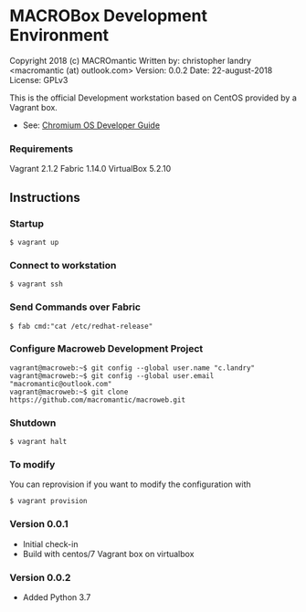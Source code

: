 # MACROBox Development Environment
Copyright 2018 (c) MACROmantic
Written by: christopher landry <macromantic (at) outlook.com>
Version: 0.0.2
Date: 22-august-2018
License: GPLv3

This is the official Development workstation based on CentOS provided by a Vagrant box.

* See: [Chromium OS Developer Guide](https://chromium.googlesource.com/chromiumos/docs/+/master/developer_guide.md)

### Requirements
Vagrant 2.1.2
Fabric 1.14.0
VirtualBox 5.2.10

## Instructions

### Startup

```
$ vagrant up
```

### Connect to workstation

```
$ vagrant ssh
```

### Send Commands over Fabric

```
$ fab cmd:"cat /etc/redhat-release"
```

### Configure Macroweb Development Project

```
vagrant@macroweb:~$ git config --global user.name "c.landry"
vagrant@macroweb:~$ git config --global user.email "macromantic@outlook.com"
vagrant@macroweb:~$ git clone https://github.com/macromantic/macroweb.git
```

### Shutdown

```
$ vagrant halt
```

### To modify 
You can reprovision if you want to modify the configuration with
```
$ vagrant provision
```

### Version 0.0.1
- Initial check-in
- Build with centos/7 Vagrant box on virtualbox

### Version 0.0.2
- Added Python 3.7
